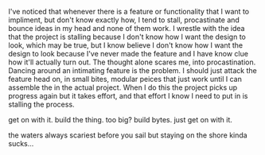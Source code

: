 I've noticed that whenever there is a feature or functionality that I want to impliment, but don't know exactly how, I tend to stall, procastinate and bounce ideas in my head and none of them work. I wrestle with the idea that the project is stalling because I don't know how I want the design to look, which may be true, but I know believe I don't know how I want the design to look because I've never made the feature and I have know clue how it'll actually turn out. The thought alone scares me, into procastination. Dancing around an intimating feature is the problem. I should just attack the feature head on, in small bites, modular peices that just work until I can assemble the in the actual project. When I do this the project picks up progress again but it takes effort, and that effort I know I need to put in is stalling the process.

get on with it. build the thing. too big? build bytes. just get on with it.

the waters always scariest before you sail but staying on the shore kinda sucks...
